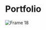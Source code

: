 # Portfolio

![Frame 18](https://user-images.githubusercontent.com/79252220/189159577-cc5e57a3-c987-414c-bd58-c01208585ba6.jpg)
